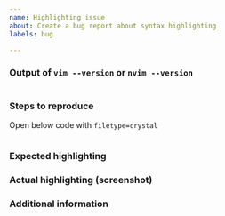 ```yaml
---
name: Highlighting issue
about: Create a bug report about syntax highlighting
labels: bug

---
```


<!-- Fill all sections -->

### Output of `vim --version` or `nvim --version`

```

```

### Steps to reproduce

Open below code with `filetype=crystal`

```crystal

```

### Expected highlighting



### Actual highlighting (screenshot)



### Additional information



